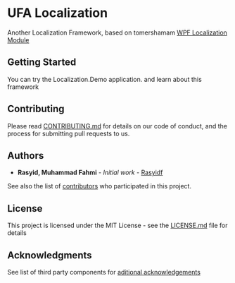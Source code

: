 # UFA Localization

Another Localization Framework, based on tomershamam [WPF Localization Module](http://blogs.microsoft.co.il/tomershamam/2007/10/30/wpf-localization-on-the-fly-language-selection/)
## Getting Started
You can try the Localization.Demo application. and learn about this framework

## Contributing

Please read [CONTRIBUTING.md](CONTRIBUTING.md) for details on our code of conduct, and the process for submitting pull requests to us.

## Authors

* **Rasyid, Muhammad Fahmi** - *Initial work* - [Rasyidf](https://github.com/rasyidf)

See also the list of [contributors](https://github.com/rasyidf/UFA.Localization/contributors) who participated in this project.

## License

This project is licensed under the MIT License - see the [LICENSE.md](LICENSE.md) file for details

## Acknowledgments

See list of third party components for [aditional acknowledgements](https://github.com/rasyidf/UFA.Localization/wiki/List-of-Contributors)
